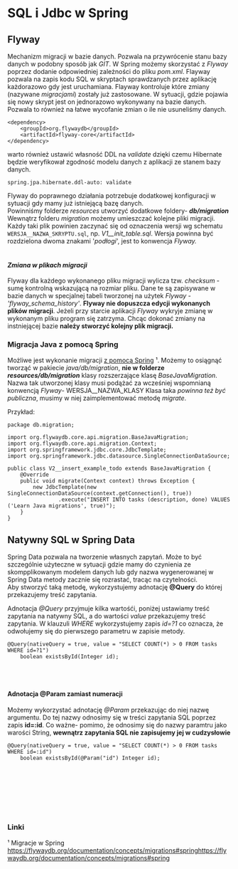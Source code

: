 # SQL i Jdbc w Spring

## Flyway
Mechanizm migracji w bazie danych. Pozwala na przywrócenie stanu bazy danych w podobny sposób jak *GIT*. W Spring możemy
skorzystać z *Flyway* poprzez dodanie odpowiedniej zależności do pliku *pom.xml*. Flayway pozwala na zapis kodu SQL
w skryptach sprawdzanych przez aplikację każdorazowo gdy jest uruchamiana. Flayway kontroluje które zmiany (nazywane
*migracjami*) zostały już zastosowane. W sytuacji, gdzie pojawia się nowy skrypt jest on jednorazowo wykonywany na 
bazie danych. Pozwala to również na łatwe wycofanie zmian o ile nie usuneliśmy danych. 
```
<dependency>
    <groupId>org.flywaydb</groupId>
    <artifactId>flyway-core</artifactId>
</dependency>
```

warto również ustawić własność DDL na *validate* dzięki czemu Hibernate będzie weryfikował zgodność modelu danych z aplikacji
ze stanem bazy danych.
```
spring.jpa.hibernate.ddl-auto: validate
```

Flyway do poprawnego działania potrzebuje dodatkowej konfiguracji w sytuacji gdy mamy już istniejącą bazę danych.  
Powinniśmy folderze *resources* utworzyć dodatkowe foldery- ***db/migration***    
Wewnątrz folderu *migration* możemy umieszczać kolejne pliki migracji. Każdy taki plik powinien zaczynać się od oznaczenia wersji
wg schematu ```WERSJA__NAZWA_SKRYPTU.sql```, np. *V1__init_table.sql*. Wersja powinna być rozdzielona dwoma znakami 
'*podłogi*', jest to konwencja *Flyway.*
<br></br>

#### *Zmiana w plikach migracji*
Flyway dla każdego wykonanego pliku migracji wylicza tzw. *checksum* - sumę kontrolną wskazującą na rozmiar pliku.
Dane te są zapisywane w bazie danych w specjalnej tabeli tworzonej na użytek *Flyway* - *'flyway_schema_history'*.
**Flyway nie dopuszcza edycji wykonanych plików migracji**. Jeżeli przy starcie aplikacji *Flyway* wykryje zmianę w wykonanym
pliku program się zatrzyma. Chcąc dokonać zmiany na instniejącej bazie **należy stworzyć kolejny plik migracji.**


### Migracja Java z pomocą Spring
Możliwe jest wykonanie migracji [z pomocą Spring](https://flywaydb.org/documentation/concepts/migrations#spring) &#x00B9;.
Możemy to osiągnąć tworząć w pakiecie *java/db/migration*, **nie w folderze *resources/db/migration*** klasy rozszerzające
klasę *BaseJavaMigration*. Nazwa tak utworzonej klasy musi podążać za wcześniej wspomnianą konwencją *Flyway*- WERSJA__NAZWA_KLASY
Klasa taka *powinna też być publiczna*, musimy w niej zaimplementować metodę *migrate*.  
  
Przykład:  
```
package db.migration;

import org.flywaydb.core.api.migration.BaseJavaMigration;
import org.flywaydb.core.api.migration.Context;
import org.springframework.jdbc.core.JdbcTemplate;
import org.springframework.jdbc.datasource.SingleConnectionDataSource;

public class V2__insert_example_todo extends BaseJavaMigration {
    @Override
    public void migrate(Context context) throws Exception {
        new JdbcTemplate(new SingleConnectionDataSource(context.getConnection(), true))
                .execute("INSERT INTO tasks (description, done) VALUES ('Learn Java migrations', true)");
    }
}
```

## Natywny SQL w Spring Data
Spring Data pozwala na tworzenie własnych zapytań. Może to być szczególnie użyteczne w sytuacji gdzie mamy do czynienia 
ze skompplikowanym modelem danych lub gdy nazwa wygenerowanej w Spring Data metody zacznie się rozrastać, tracąc na czytelności.  
Aby stworzyć taką metodę, wykorzystujemy adnotację **@Query** do której przekazujemy treść zapytania.  
  
Adnotacja *@Query* przyjmuje kilka wartośći, poniżej ustawiamy treść zapytania na natywny SQL, a do wartości *value* przekazujemy
treść zapytania. W klauzuli *WHERE* wykorzystujemy zapis *id=?1* co oznacza, że odwołujemy się do pierwszego parametru 
w zapisie metody.
```
@Query(nativeQuery = true, value = "SELECT COUNT(*) > 0 FROM tasks WHERE id=?1")
    boolean existsById(Integer id);
```
<br></br>
#### Adnotacja @Param zamiast numeracji 
Możemy wykorzystać adnotację *@Param* przekazując do niej nazwę argumentu. Do tej nazwy odnosimy się w treści zapytania
SQL poprzez zapis **id=:id**. Co ważne- pomimo, że odnosimy się do nazwy paramtru jako warości String, **wewnątrz zapytania SQL
nie zapisujemy jej w cudzysłowie**
```
@Query(nativeQuery = true, value = "SELECT COUNT(*) > 0 FROM tasks WHERE id=:id")
    boolean existsById(@Param("id") Integer id);
```



<br></br>
<br></br>
<br></br>
### Linki
&#x00B9; Migracje w Spring  
https://flywaydb.org/documentation/concepts/migrations#springhttps://flywaydb.org/documentation/concepts/migrations#spring
